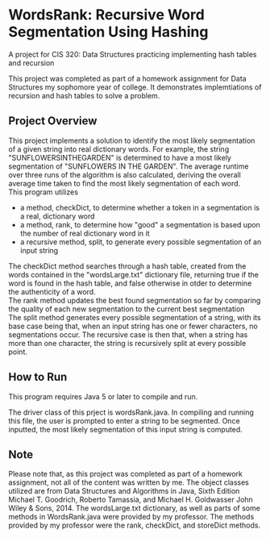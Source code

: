 # WordsRank: Recursive Word Segmentation Using Hashing
A project for CIS 320: Data Structures practicing implementing hash tables and recursion

This project was completed as part of a homework assignment for Data Structures my sophomore year of college. It demonstrates implemtiations of recursion and hash tables to solve a problem.

## Project Overview
This project implements a solution to identify the most likely segmentation of a given string into real dictionary words. For example, the string "SUNFLOWERSINTHEGARDEN" is determined to have a most likely segmentation of "SUNFLOWERS IN THE GARDEN". The average runtime over three runs of the algorithm is also calculated, deriving the overall average time taken to find the most likely segmentation of each word.  
This program utilizes 
- a method, checkDict, to determine whether a token in a segmentation is a real, dictionary word
- a method, rank, to determine how "good" a segmentation is based upon the number of real dictionary word in it
- a recursive method, split, to generate every possible segmentation of an input string

The checkDict method searches through a hash table, created from the words contained in the "wordsLarge.txt" dictionary file, returning true if the word is found in the hash table, and false otherwise in otder to determine the authenticity of a word.    
The rank method updates the best found segmentation so far by comparing the quality of each new segmentation to the current best segmentation   
The split method generates every possible segmentation of a string, with its base case being that, when an input string has one or fewer characters, no segmentations occur. The recursive case is then that, when a string has more than one character, the string is recursively split at every possible point.


## How to Run

This program requires Java 5 or later to compile and run.

The driver class of this prject is wordsRank.java. In compiling and running this file, the user is prompted to enter a string to be segmented. Once inputted, the most likely segmentation of this input string is computed.  

## Note

Please note that, as this project was completed as part of a homework assignment, not all of the content was written by me. The object classes utilized are from Data Structures and Algorithms in Java, Sixth Edition Michael T. Goodrich, Roberto Tamassia, and Michael H. Goldwasser John Wiley & Sons, 2014. The wordsLarge.txt dictionary, as well as parts of some methods in WordsRank.java were provided by my professor. The methods provided by my professor were the rank, checkDict, and storeDict methods.
